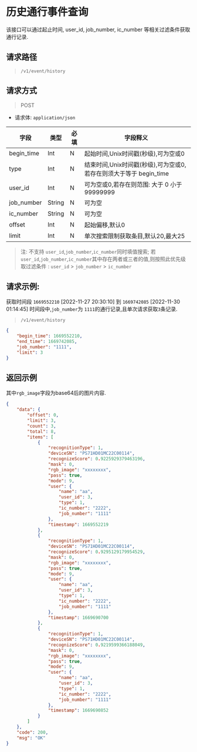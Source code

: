 # 历史通行事件查询



该接口可以通过起止时间, user_id, job_number, ic_number 等相关过滤条件获取通行记录.

## 请求路径

> `/v1/event/history`

## 请求方式

> POST

- 请求体: `application/json`

| 字段       | 类型 | 必填 | 字段释义                                                   |
| ---------- | ---- | ---- | ---------------------------------------------------------- |
| begin_time | Int  | N    | 起始时间,Unix时间戳(秒级),可为空或0                                      |
| type       | Int  | N    | 结束时间,Unix时间戳(秒级),可为空或0,若存在则须大于等于 begin_time          |
| user_id    | Int  | N    | 可为空或0,若存在则范围: 大于 0 小于 99999999 |
| job_number | String| N | 可为空 |
| ic_number | String| N | 可为空 |
| offset | Int | N | 起始偏移,默认0 |
| limit | Int | N | 单次搜索限制获取条目,默认20,最大25 |

> 注: 不支持 `user_id`,`job_number`,`ic_number`同时填值搜索;  若`user_id`,`job_number`,`ic_number`其中存在两者或三者的值,则按照此优先级取过滤条件 :  `user_id` > `job_number` > `ic_number`


## 请求示例:

获取时间段 `1669552210` [2022-11-27 20:30:10] 到 `1669742085` [2022-11-30 01:14:45] 时间段中,`job_number`为 `1111`的通行记录,且单次请求获取`3`条记录.

> `/v1/event/history`

```json
{
    "begin_time": 1669552210,
    "end_time": 1669742085,
    "job_number": "1111",
    "limit": 3
}
```

## 返回示例

其中`rgb_image`字段为base64后的图片内容.

```json
{
    "data": {
        "offset": 0,
        "limit": 3,
        "count": 3,
        "total": 8,
        "items": [
            {
                "recognitionType": 1,
                "deviceSN": "PS71HD01MC22C00114",
                "recognizeScore": 0.9225929379463196,
                "mask": 0,
                "rgb_image": "xxxxxxxx",
                "pass": true,
                "mode": 9,
                "user": {
                    "name": "aa",
                    "user_id": 3,
                    "type": 1,
                    "ic_number": "2222",
                    "job_number": "1111"
                },
                "timestamp": 1669552219
            },
            {
                "recognitionType": 1,
                "deviceSN": "PS71HD01MC22C00114",
                "recognizeScore": 0.9295129179954529,
                "mask": 0,
                "rgb_image": "xxxxxxxx",
                "pass": true,
                "mode": 9,
                "user": {
                    "name": "aa",
                    "user_id": 3,
                    "type": 1,
                    "ic_number": "2222",
                    "job_number": "1111"
                },
                "timestamp": 1669690700
            },
            {
                "recognitionType": 1,
                "deviceSN": "PS71HD01MC22C00114",
                "recognizeScore": 0.9219599366188049,
                "mask": 0,
                "rgb_image": "xxxxxxxx",
                "pass": true,
                "mode": 9,
                "user": {
                    "name": "aa",
                    "user_id": 3,
                    "type": 1,
                    "ic_number": "2222",
                    "job_number": "1111"
                },
                "timestamp": 1669690852
            }
        ]
    },
    "code": 200,
    "msg": "OK"
}
```
